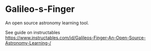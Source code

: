 # Galileo-s-Finger
An open source astronomy learning tool.

See guide on instructables  
https://www.instructables.com/id/Galileos-Finger-An-Open-Source-Astronomy-Learning-/
